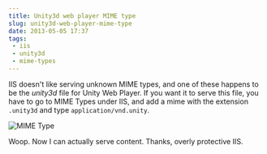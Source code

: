 ```yaml
---
title: Unity3d web player MIME type
slug: unity3d-web-player-mime-type
date: 2013-05-05 17:37
tags: 
 - iis
 - unity3d
 - mime-types
---
```

IIS doesn't like serving unknown MIME types, and one of these happens to be the *unity3d* file for Unity Web Player. If you want it to serve this file, you have to go to MIME Types under IIS, and add a mime with the extension `.unity3d` and type `application/vnd.unity`.

![MIME Type](http://i.imgur.com/KdZJqIg.png)

Woop. Now I can actually serve content. Thanks, overly protective IIS.